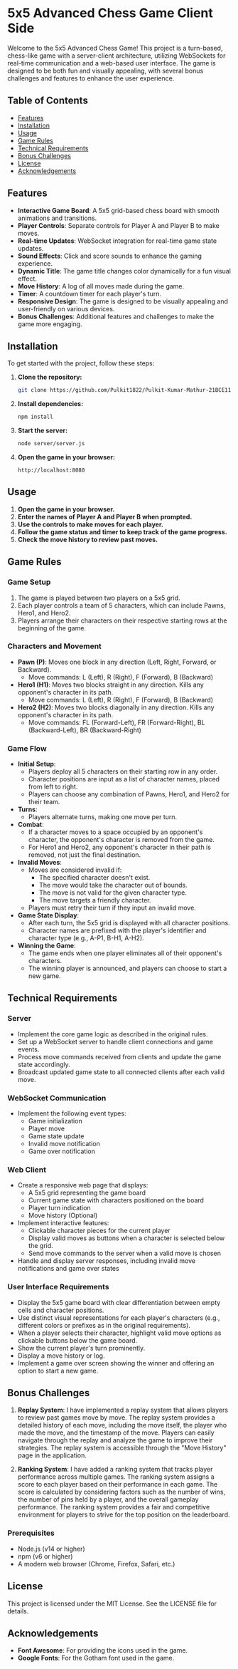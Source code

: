 # 5x5 Advanced Chess Game Client Side

Welcome to the 5x5 Advanced Chess Game! This project is a turn-based, chess-like game with a server-client architecture, utilizing WebSockets for real-time communication and a web-based user interface. The game is designed to be both fun and visually appealing, with several bonus challenges and features to enhance the user experience.

## Table of Contents

- [Features](#features)
- [Installation](#installation)
- [Usage](#usage)
- [Game Rules](#game-rules)
- [Technical Requirements](#technical-requirements)
- [Bonus Challenges](#bonus-challenges)
- [License](#license)
- [Acknowledgements](#acknowledgements)

## Features

- **Interactive Game Board**: A 5x5 grid-based chess board with smooth animations and transitions.
- **Player Controls**: Separate controls for Player A and Player B to make moves.
- **Real-time Updates**: WebSocket integration for real-time game state updates.
- **Sound Effects**: Click and score sounds to enhance the gaming experience.
- **Dynamic Title**: The game title changes color dynamically for a fun visual effect.
- **Move History**: A log of all moves made during the game.
- **Timer**: A countdown timer for each player's turn.
- **Responsive Design**: The game is designed to be visually appealing and user-friendly on various devices.
- **Bonus Challenges**: Additional features and challenges to make the game more engaging.

## Installation

To get started with the project, follow these steps:

1. **Clone the repository:**

   ```bash
   git clone https://github.com/Pulkit1822/Pulkit-Kumar-Mathur-21BCE11602.git
   ```

2. **Install dependencies:**

   ```markdown
   npm install
   ```

3. **Start the server:**

   ```markdown
   node server/server.js
   ```

4. **Open the game in your browser:**

   ```
   http://localhost:8080
   ```

## Usage

1. **Open the game in your browser.**
2. **Enter the names of Player A and Player B when prompted.**
3. **Use the controls to make moves for each player.**
4. **Follow the game status and timer to keep track of the game progress.**
5. **Check the move history to review past moves.**

## Game Rules

### Game Setup

1. The game is played between two players on a 5x5 grid.
2. Each player controls a team of 5 characters, which can include Pawns, Hero1, and Hero2.
3. Players arrange their characters on their respective starting rows at the beginning of the game.

### Characters and Movement

- **Pawn (P)**: Moves one block in any direction (Left, Right, Forward, or Backward).
  - Move commands: L (Left), R (Right), F (Forward), B (Backward)
- **Hero1 (H1)**: Moves two blocks straight in any direction. Kills any opponent's character in its path.
  - Move commands: L (Left), R (Right), F (Forward), B (Backward)
- **Hero2 (H2)**: Moves two blocks diagonally in any direction. Kills any opponent's character in its path.
  - Move commands: FL (Forward-Left), FR (Forward-Right), BL (Backward-Left), BR (Backward-Right)

### Game Flow

- **Initial Setup**:
  - Players deploy all 5 characters on their starting row in any order.
  - Character positions are input as a list of character names, placed from left to right.
  - Players can choose any combination of Pawns, Hero1, and Hero2 for their team.
- **Turns**:
  - Players alternate turns, making one move per turn.
- **Combat**:
  - If a character moves to a space occupied by an opponent's character, the opponent's character is removed from the game.
  - For Hero1 and Hero2, any opponent's character in their path is removed, not just the final destination.
- **Invalid Moves**:
  - Moves are considered invalid if:
    - The specified character doesn't exist.
    - The move would take the character out of bounds.
    - The move is not valid for the given character type.
    - The move targets a friendly character.
  - Players must retry their turn if they input an invalid move.
- **Game State Display**:
  - After each turn, the 5x5 grid is displayed with all character positions.
  - Character names are prefixed with the player's identifier and character type (e.g., A-P1, B-H1, A-H2).
- **Winning the Game**:
  - The game ends when one player eliminates all of their opponent's characters.
  - The winning player is announced, and players can choose to start a new game.

## Technical Requirements

### Server

- Implement the core game logic as described in the original rules.
- Set up a WebSocket server to handle client connections and game events.
- Process move commands received from clients and update the game state accordingly.
- Broadcast updated game state to all connected clients after each valid move.

### WebSocket Communication

- Implement the following event types:
  - Game initialization
  - Player move
  - Game state update
  - Invalid move notification
  - Game over notification

### Web Client

- Create a responsive web page that displays:
  - A 5x5 grid representing the game board
  - Current game state with characters positioned on the board
  - Player turn indication
  - Move history (Optional)
- Implement interactive features:
  - Clickable character pieces for the current player
  - Display valid moves as buttons when a character is selected below the grid.
  - Send move commands to the server when a valid move is chosen
- Handle and display server responses, including invalid move notifications and game over states

### User Interface Requirements

- Display the 5x5 game board with clear differentiation between empty cells and character positions.
- Use distinct visual representations for each player's characters (e.g., different colors or prefixes as in the original requirements).
- When a player selects their character, highlight valid move options as clickable buttons below the game board.
- Show the current player's turn prominently.
- Display a move history or log.
- Implement a game over screen showing the winner and offering an option to start a new game.

## Bonus Challenges


1. **Replay System**: I have implemented a replay system that allows players to review past games move by move. The replay system provides a detailed history of each move, including the move itself, the player who made the move, and the timestamp of the move. Players can easily navigate through the replay and analyze the game to improve their strategies. The replay system is accessible through the "Move History" page in the application.

2. **Ranking System**: I have added a ranking system that tracks player performance across multiple games. The ranking system assigns a score to each player based on their performance in each game. The score is calculated by considering factors such as the number of wins, the number of pins held by a player, and the overall gameplay performance. The ranking system provides a fair and competitive environment for players to strive for the top position on the leaderboard.


### Prerequisites

* Node.js (v14 or higher)
* npm (v6 or higher)
* A modern web browser (Chrome, Firefox, Safari, etc.)



## License

This project is licensed under the MIT License. See the LICENSE file for details.

## Acknowledgements

- **Font Awesome**: For providing the icons used in the game.
- **Google Fonts**: For the Gotham font used in the game.